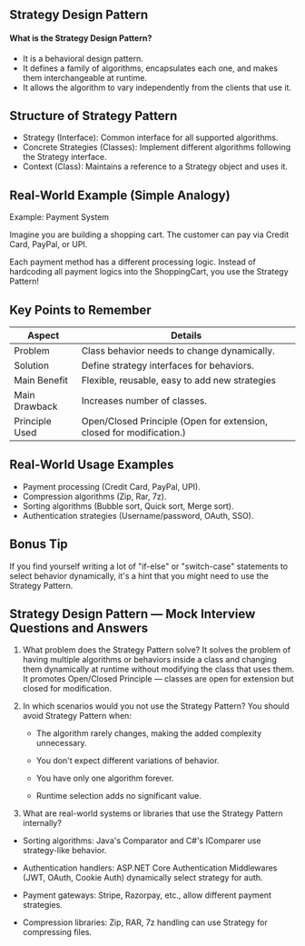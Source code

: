 ## Strategy Design Pattern

#### What is the Strategy Design Pattern?
- It is a behavioral design pattern.
- It defines a family of algorithms, encapsulates each one, and makes them interchangeable at runtime.
- It allows the algorithm to vary independently from the clients that use it.

## Structure of Strategy Pattern
- Strategy (Interface): Common interface for all supported algorithms.
- Concrete Strategies (Classes): Implement different algorithms following the Strategy interface.
- Context (Class): Maintains a reference to a Strategy object and uses it.
 
## Real-World Example (Simple Analogy)

Example: Payment System

Imagine you are building a shopping cart.
The customer can pay via Credit Card, PayPal, or UPI.

Each payment method has a different processing logic.
Instead of hardcoding all payment logics into the ShoppingCart, you use the Strategy Pattern!

## Key Points to Remember

| Aspect | Details|  
| -------- | -------- |  
| Problem   | Class behavior needs to change dynamically. |  
| Solution   | Define strategy interfaces for behaviors.   |
| Main Benefit | Flexible, reusable, easy to add new strategies|
| Main Drawback | Increases number of classes.|
| Principle Used | Open/Closed Principle (Open for extension, closed for modification.)|

## Real-World Usage Examples
- Payment processing (Credit Card, PayPal, UPI).
- Compression algorithms (Zip, Rar, 7z).
- Sorting algorithms (Bubble sort, Quick sort, Merge sort).
- Authentication strategies (Username/password, OAuth, SSO).

## Bonus Tip

If you find yourself writing a lot of "if-else" or "switch-case" statements to select behavior dynamically, it's a hint that you might need to use the Strategy Pattern.

## Strategy Design Pattern — Mock Interview Questions and Answers
1. What problem does the Strategy Pattern solve?
It solves the problem of having multiple algorithms or behaviors inside a class and changing them dynamically at runtime without modifying the class that uses them.
It promotes Open/Closed Principle — classes are open for extension but closed for modification.

2. In which scenarios would you not use the Strategy Pattern?
You should avoid Strategy Pattern when:

    - The algorithm rarely changes, making the added complexity unnecessary.

    - You don't expect different variations of behavior.

    - You have only one algorithm forever.

    - Runtime selection adds no significant value.
 
3. What are real-world systems or libraries that use the Strategy Pattern internally?
- Sorting algorithms: Java's Comparator and C#'s IComparer use strategy-like behavior.

- Authentication handlers: ASP.NET Core Authentication Middlewares (JWT, OAuth, Cookie Auth) dynamically select strategy for auth.

- Payment gateways: Stripe, Razorpay, etc., allow different payment strategies.

- Compression libraries: Zip, RAR, 7z handling can use Strategy for compressing files.




